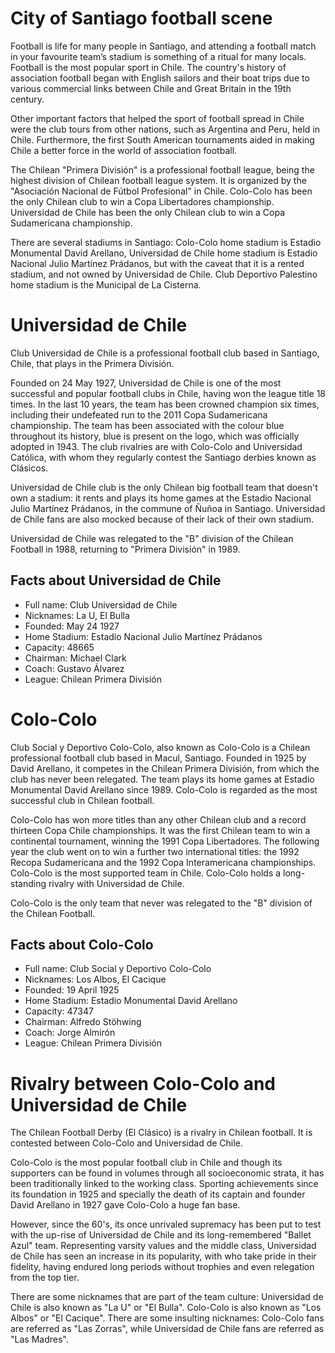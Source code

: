 # City of Santiago football scene
Football is life for many people in Santiago, and attending a football match in your favourite team’s stadium is something of a ritual for many locals. Football is the most popular sport in Chile. The country's history of association football began with English sailors and their boat trips due to various commercial links between Chile and Great Britain in the 19th century.

Other important factors that helped the sport of football spread in Chile were the club tours from other nations, such as Argentina and Peru, held in Chile. Furthermore, the first South American tournaments aided in making Chile a better force in the world of association football. 

The Chilean "Primera División" is a professional football league, being the highest division of Chilean football league system. It is organized by the "Asociación Nacional de Fútbol Profesional" in Chile. Colo-Colo has been the only Chilean club to win a Copa Libertadores championship. Universidad de Chile has been the only Chilean club to win a Copa Sudamericana championship.

There are several stadiums in Santiago: Colo-Colo home stadium is Estadio Monumental David Arellano, Universidad de Chile home stadium is Estadio Nacional Julio Martínez Prádanos, but with the caveat that it is a rented stadium, and not owned by Universidad de Chile. Club Deportivo Palestino home stadium is the Municipal de La Cisterna.

# Universidad de Chile
Club Universidad de Chile is a professional football club based in Santiago, Chile, that plays in the Primera División.

Founded on 24 May 1927, Universidad de Chile is one of the most successful and popular football clubs in Chile, having won the league title 18 times. In the last 10 years, the team has been crowned champion six times, including their undefeated run to the 2011 Copa Sudamericana championship. The team has been associated with the colour blue throughout its history, blue is present on the logo, which was officially adopted in 1943. The club rivalries are with Colo-Colo and Universidad Católica, with whom they regularly contest the Santiago derbies known as Clásicos.

Universidad de Chile club is the only Chilean big football team that doesn't own a stadium: it rents and plays its home games at the Estadio Nacional Julio Martínez Prádanos, in the commune of Ñuñoa in Santiago. Universidad de Chile fans are also mocked because of their lack of their own stadium.

Universidad de Chile was relegated to the "B" division of the Chilean Football in 1988, returning to "Primera División" in 1989. 

## Facts about Universidad de Chile
* Full name: Club Universidad de Chile
* Nicknames: La U, El Bulla
* Founded: May 24 1927
* Home Stadium: Estadio Nacional Julio Martínez Prádanos
* Capacity: 48665
* Chairman: Michael Clark
* Coach: Gustavo Álvarez
* League: Chilean Primera División

# Colo-Colo
Club Social y Deportivo Colo-Colo, also known as Colo-Colo is a Chilean professional football club based in Macul, Santiago. Founded in 1925 by David Arellano, it competes in the Chilean Primera División, from which the club has never been relegated. The team plays its home games at Estadio Monumental David Arellano since 1989. Colo-Colo is regarded as the most successful club in Chilean football.

Colo-Colo has won more titles than any other Chilean club and a record thirteen Copa Chile championships. It was the first Chilean team to win a continental tournament, winning the 1991 Copa Libertadores. The following year the club went on to win a further two international titles: the 1992 Recopa Sudamericana and the 1992 Copa Interamericana championships. Colo-Colo is the most supported team in Chile. Colo-Colo holds a long-standing rivalry with Universidad de Chile.

Colo-Colo is the only team that never was relegated to the "B" division of the Chilean Football.

## Facts about Colo-Colo
* Full name: Club Social y Deportivo Colo-Colo
* Nicknames: Los Albos, El Cacique
* Founded: 19 April 1925
* Home Stadium: Estadio Monumental David Arellano
* Capacity: 47347
* Chairman: Alfredo Stöhwing
* Coach: Jorge Almirón
* League: Chilean Primera División

# Rivalry between Colo-Colo and Universidad de Chile
The Chilean Football Derby (El Clásico) is a rivalry in Chilean football. It is contested between Colo-Colo and Universidad de Chile.

Colo-Colo is the most popular football club in Chile and though its supporters can be found in volumes through all socioeconomic strata, it has been traditionally linked to the working class. Sporting achievements since its foundation in 1925 and specially the death of its captain and founder David Arellano in 1927 gave Colo-Colo a huge fan base.

However, since the 60's, its once unrivaled supremacy has been put to test with the up-rise of Universidad de Chile and its long-remembered "Ballet Azul" team. Representing varsity values and the middle class, Universidad de Chile has seen an increase in its popularity, with who take pride in their fidelity, having endured long periods without trophies and even relegation from the top tier.

There are some nicknames that are part of the team culture: Universidad de Chile is also known as "La U" or "El Bulla". Colo-Colo is also known as "Los Albos" or "El Cacique". There are some insulting nicknames: Colo-Colo fans are referred as "Las Zorras", while Universidad de Chile fans are referred as "Las Madres".
